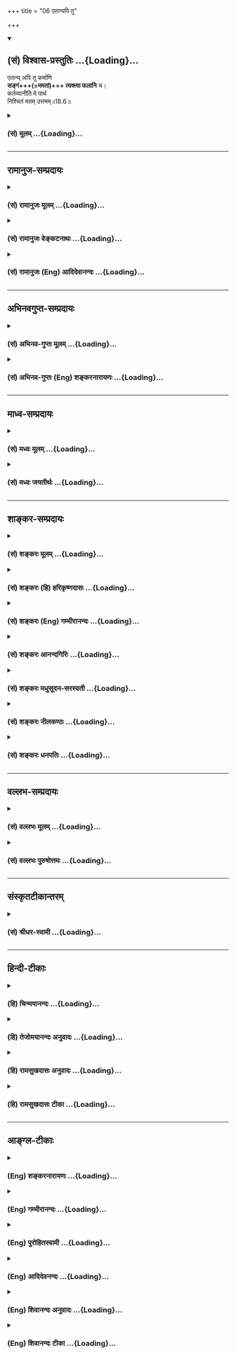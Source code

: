 +++
title = "06 एतान्यपि तु"

+++
<div class="js_include" newlevelforh1="2" title="(सं) विश्वास-प्रस्तुतिः" unfilled url="/purANam_vaiShNavam/mahAbhAratam/06-bhIShma-parva/03-bhagavad-gItA-parva/saMskRtam/vishvAsa-prastutiH/18_moxa-saMnyAsa-yogaH/06_etAnyapi_tu.md">
<details open><summary><h2>(सं) विश्वास-प्रस्तुतिः ...{Loading}...</h2></summary>

एतान्य् अपि तु कर्माणि  
**सङ्गं+++(=ममतां)+++ त्यक्त्वा फलानि** च।  
कर्तव्यानीति मे पार्थ  
निश्चितं मतम् उत्तमम्॥18.6॥
</details>
</div>
<div class="js_include collapsed" newlevelforh1="3" title="(सं) मूलम्" unfilled url="/purANam_vaiShNavam/mahAbhAratam/06-bhIShma-parva/03-bhagavad-gItA-parva/saMskRtam/mUlam/18_moxa-saMnyAsa-yogaH/06_etAnyapi_tu.md">
<details><summary><h3>(सं) मूलम् ...{Loading}...</h3></summary>

एतान्यपि तु कर्माणि सङ्गं त्यक्त्वा फलानि च।  
कर्तव्यानीति मे पार्थ निश्चितं मतमुत्तमम्।।18.6।।
</details>
</div>


_________________
## रामानुज-सम्प्रदायः
<div class="js_include collapsed" newlevelforh1="3" title="(सं) रामानुजः मूलम्" unfilled url="/purANam_vaiShNavam/mahAbhAratam/06-bhIShma-parva/03-bhagavad-gItA-parva/saMskRtam/rAmAnujaH/mUlam/18_moxa-saMnyAsa-yogaH/06_etAnyapi_tu.md">
<details><summary><h3>(सं) रामानुजः मूलम् ...{Loading}...</h3></summary>

।।18.6।। यस्मात् मनीषिणां यज्ञदानतपःप्रभृतीनि पावनानि; तस्माद् उपासनवद्
**एतानि अपि** यज्ञादीनि **कर्माणि** मदाराधनरूपाणि **सङ्गं** कर्मणि ममतां
**फलानि च त्यक्त्वा** अहरह आप्रयाणाद् उपासननिर्वृत्तये मुमुक्षुणा
**कर्तव्यानि इति** मम **निश्चितम् उत्तमं मतम्।**

</details>
</div>
<div class="js_include collapsed" newlevelforh1="3" title="(सं) रामानुजः वेङ्कटनाथः" unfilled url="/purANam_vaiShNavam/mahAbhAratam/06-bhIShma-parva/03-bhagavad-gItA-parva/saMskRtam/rAmAnujaH/venkaTanAthaH/18_moxa-saMnyAsa-yogaH/06_etAnyapi_tu.md">
<details><summary><h3>(सं) रामानुजः वेङ्कटनाथः ...{Loading}...</h3></summary>

  
  
।।18.6।। एवं पावनत्वोक्त्यात्याज्यं दोषवत् \[18।3\] इति पक्षः
प्रतिक्षिप्तः। निश्चयं श्रृणु \[18।4\] इत्यादिनोक्त एवार्थःएतान्यपि इति
श्लोकेन निर्दोषत्वाध्यवसायार्थं निगमनात्मना दृढीक्रियत इत्यपुनरुक्तिः।
हेतुसाध्यभावेन पूर्वोत्तरग्रन्थौ सङ्गमयतियस्मादिति।
मनीषिशब्दसूचितोपासनसमानयोगक्षेमताद्योतनाय अपिशब्द इत्याह --
उपासनवदेतान्यपीति। परमात्मप्रीतिद्वारा कर्मणां
पावनत्वादिसिद्ध्यर्थमाहमदाराधनरूपाणीति। सङ्गशब्दस्य फलत्यागोक्त्या
पुनरुक्तिं परिहरतिकर्मणि ममतामिति। निश्चितमिति -- नात्र पुनस्त्वया
संशयितव्यमिति भावः। उत्तममिति -- असर्वज्ञानामन्येषामेतद्विरुद्धं
स्वरूपत्यागादिमतं सर्वमधमत्वादनादरणीयमिति भावः।  
  

</details>
</div>
<div class="js_include collapsed" newlevelforh1="3" title="(सं) रामानुजः (Eng) आदिदेवानन्दः" unfilled url="/purANam_vaiShNavam/mahAbhAratam/06-bhIShma-parva/03-bhagavad-gItA-parva/saMskRtam/rAmAnujaH/english/AdidevAnandaH/18_moxa-saMnyAsa-yogaH/06_etAnyapi_tu.md">
<details><summary><h3>(सं) रामानुजः (Eng) आदिदेवानन्दः ...{Loading}...</h3></summary>

18.6 Since sacrifices, gifts, austerities etc., are the means for the
purification of the wise, therefore, it is My decided and final view
that they should be performed as a part of my worship until one's death,
renouncing attachment, viz., possessiveness towards actions and their
fruits.

</details>
</div>


_________________
## अभिनवगुप्त-सम्प्रदायः
<div class="js_include collapsed" newlevelforh1="3" title="(सं) अभिनव-गुप्तः मूलम्" unfilled url="/purANam_vaiShNavam/mahAbhAratam/06-bhIShma-parva/03-bhagavad-gItA-parva/saMskRtam/abhinava-guptaH/mUlam/18_moxa-saMnyAsa-yogaH/06_etAnyapi_tu.md">
<details><summary><h3>(सं) अभिनव-गुप्तः मूलम् ...{Loading}...</h3></summary>

।।18.4 -- 18.11।। तदत्रैव विशेषनिर्णयाय मतान्युपन्यस्यति -- त्याज्यमिति।
दोषवत् हिंसादिमत्त्वात् +++(S हिंसादित्त्वात ;N हिंसादिसत्त्वात् )+++
पापयुक्तम्। तत् कर्म,+++(S;;N substitutes फलं for कर्म )+++ त्याज्यम्; न
सर्वं शुभफलम् इति केचित् त्यागे विशेषं मन्यन्ते साङ्ख्यगृह्या इव। अन्ये
तु मीमांसककञ्चुकानुप्रविष्टाः +++(K मीमांसाकंचुक -- )+++ -- क्रत्वर्थोऽहि
शास्त्रादवगम्यते +++(S. IV; i; 2 )+++ इति। तथातस्माद्या वैदिकी हिंसा -- +++(SV.
I; i; 2; verse 23 )+++इत्यादिनयेन इतिकर्तव्यतांशभागिनी हिंसा +++(S;;N omit
हिंसा )+++ हिंसैव न भवति। न हिंस्यात् इति सामान्यशास्त्रस्य तत्र बाधनात्
श्येनाद्येव तु ( श्येन द्येव न तु ) हिंसा। फलांशे भावनायाश्च
प्रत्ययोऽनुविधायकः +++(SV; I; i; 2; verse 222 )+++ इति। अ \[ तोऽ \] न्यान्
हिंसादियोगिनोऽपि न त्यजेत्। शास्त्रैकशरणकार्याकार्यविभागाः पण्डिता इति
मन्यन्ते।।3।। निश्चयमित्यादि अभिधीयते इत्यन्तम्। तत्र त्वयं निश्चयः --
प्राग्लक्षितगुणस्वरूपवैचित्र्यात् त्यागस्यैव सत्त्वरजस्तमोमय्या
चित्तवृत्त्या क्रियमाणस्य तद्विशिष्टस्वभावावभासित \[ त्वात् \]
वस्तुस्थित्या त्यागो नाम परब्रह्मविदां +++(; N परमब्रह्म -- )+++
सिद्ध्यसिद्ध्यादिषु समतया रागद्वेषपरिहारेण फलप्रेप्साविरहेण (
फलप्रेक्षा) कर्मणां निर्वर्त्तनम्। अत एव आह -- राजसं तामसं च त्यागं
कृत्वा न कश्चित् ( न किंचित् ) \[ त्याग \] फलसंबन्धः; इति। सात्त्विकस्य
तु त्यागात् ( त्यागस्य )। शास्त्रार्थपालनात्मकं फलम्।
त्यक्तगुणग्रामग्रहस्य पुनर्मुनेः सत्यतः त्यागवाचो युक्तिरुपपत्तिमती।

</details>
</div>
<div class="js_include collapsed" newlevelforh1="3" title="(सं) अभिनव-गुप्तः (Eng) शङ्करनारायणः" unfilled url="/purANam_vaiShNavam/mahAbhAratam/06-bhIShma-parva/03-bhagavad-gItA-parva/saMskRtam/abhinava-guptaH/english/shankaranArAyaNaH/18_moxa-saMnyAsa-yogaH/06_etAnyapi_tu.md">
<details><summary><h3>(सं) अभिनव-गुप्तः (Eng) शङ्करनारायणः ...{Loading}...</h3></summary>

18.6 See Comment under 18.11

</details>
</div>


_________________
## माध्व-सम्प्रदायः
<div class="js_include collapsed" newlevelforh1="3" title="(सं) मध्वः मूलम्" unfilled url="/purANam_vaiShNavam/mahAbhAratam/06-bhIShma-parva/03-bhagavad-gItA-parva/saMskRtam/madhvaH/mUlam/18_moxa-saMnyAsa-yogaH/06_etAnyapi_tu.md">
<details><summary><h3>(सं) मध्वः मूलम् ...{Loading}...</h3></summary>

।।18.6।। Sri Madhvacharya did not comment on this sloka.,

</details>
</div>
<div class="js_include collapsed" newlevelforh1="3" title="(सं) मध्वः जयतीर्थः" unfilled url="/purANam_vaiShNavam/mahAbhAratam/06-bhIShma-parva/03-bhagavad-gItA-parva/saMskRtam/madhvaH/jayatIrthaH/18_moxa-saMnyAsa-yogaH/06_etAnyapi_tu.md">
<details><summary><h3>(सं) मध्वः जयतीर्थः ...{Loading}...</h3></summary>

।।18.6।। Sri Jayatirtha did not comment on this sloka.  
  

</details>
</div>


_________________
## शाङ्कर-सम्प्रदायः
<div class="js_include collapsed" newlevelforh1="3" title="(सं) शङ्करः मूलम्" unfilled url="/purANam_vaiShNavam/mahAbhAratam/06-bhIShma-parva/03-bhagavad-gItA-parva/saMskRtam/shankaraH/mUlam/18_moxa-saMnyAsa-yogaH/06_etAnyapi_tu.md">
<details><summary><h3>(सं) शङ्करः मूलम् ...{Loading}...</h3></summary>

।।18.6।। --,**एतान्यपि तु कर्माणि** यज्ञदानतपांसि पावनानि उक्तानि सङ्गम्
आसक्तिं तेषु **त्यक्त्वा फलानि च** तेषां परित्यज्य **कर्तव्यानि**
**इति** अनुष्ठेयानि इति **मे** मम **निश्चितं मतम् उत्तमम्**।।  
  
निश्चयं शृणु मे तत्र (गीता 18।4) इति प्रतिज्ञाय; पावनत्वं च हेतुम्
उक्त्वा; एतान्यपि कर्माणि कर्तव्यानि इत्येतत् निश्चितं मतमुत्तमम् इति
प्रतिज्ञातार्थोपसंहार एव; न अपूर्वार्थं वचनम्; एतान्यपि इति
प्रकृतसंनिकृष्टार्थत्वोपपत्तेः। सासङ्गस्य फलार्थिनः बन्धहेतवः एतान्यपि
कर्माणि मुमुक्षोः कर्तव्यानि इति अपिशब्दस्य अर्थः। न तु अन्यानि कर्माणि
अपेक्ष्य एतान्यपि इति उच्यते।।  
  
अन्ये तु वर्णयन्ति -- नित्यानां कर्मणां फलाभावात् सङ्गं त्यक्त्वा फलानि
च इति न उपपद्यते। अतः एतान्यपि इति यानि काम्यानि कर्माणि नित्येभ्यः
अन्यानि; एतानि अपि कर्तव्यानि; किमुत यज्ञदानतपांसि नित्यानि इति। तत्
असत्; नित्यानामपि कर्मणाम् इह फलवत्त्वस्य उपपादितत्वात् यज्ञो दानं
तपश्चैव पावनानि (गीता 18।5) इत्यादिना वचनेन। नित्यान्यपि कर्माणि
बन्धहेतुत्वाशङ्कया जिहासोः मुमुक्षोः कुतः काम्येषु प्रसङ्गः दूरेण ह्यवरं
कर्म (गीता 2।49) इति च निन्दितत्वात्; यज्ञार्थात् कर्मणोऽन्यत्र (गीता
3।9) इति च काम्यकर्मणां बन्धहेतुत्वस्य निश्चितत्वात्; त्रैगुण्यविषया
वेदाः (गीता 2।45) त्रैविद्या मां सोमपाः (गीता 9।19) क्षीणे पुण्ये
मर्त्यलोकं विशन्ति (गीता 9।21) इति च; दूरव्यवहितत्वाच्च; न काम्येषु
एतान्यपि इति व्यपदेशः।। तस्मात् अज्ञस्य अधिकृतस्य मुमुक्षोः --,

</details>
</div>
<div class="js_include collapsed" newlevelforh1="3" title="(सं) शङ्करः (हि) हरिकृष्णदासः" unfilled url="/purANam_vaiShNavam/mahAbhAratam/06-bhIShma-parva/03-bhagavad-gItA-parva/saMskRtam/shankaraH/hindI/harikRShNadAsaH/18_moxa-saMnyAsa-yogaH/06_etAnyapi_tu.md">
<details><summary><h3>(सं) शङ्करः (हि) हरिकृष्णदासः ...{Loading}...</h3></summary>

।।18.6।। जो पवित्र करनेवाले बतलाये गये हैं; ऐसे ये यज्ञ; दान और तपरूप
कर्म भी तद्विषयक आसक्ति और फलका त्याग करके ही किये जाने चाहिये; अर्थात्
आसक्ति और फलके त्यागपूर्वक ही इनका अनुष्ठान करना उचित है। यह मेरा निश्चय
किया हुआ उत्तम मत है। इस विषयमें मेरा निश्चय सुन इस प्रकार प्रतिज्ञा
करके और ( उनकी कर्तव्यतामें ) पावनत्वरूप हेतु बतलाकर जो ऐसा कहना है कि;
ये कर्म किये जाने चाहिये यह मेरा निश्चित उत्तम मत है यह प्रतिज्ञा किये
हुए विषयका उपसंहार ही है; किसी अपूर्व विषयका वर्णन नहीं है क्योंकि एतानि
शब्दका आशय प्रकरणमें अत्यन्त निकटवर्ती विषयको ही लक्ष्य कराना होता है।
आसक्तियुक्त और फलेच्छुक मनुष्योंके लिये यद्यपि ये ( यज्ञ; दान और तपरूप )
कर्म बन्धनके कारण हैं; तो भी मुमुक्षुको ( फलआसक्तिसे रहित होकर ) करने
चाहिये; यही अपि शब्दका अभिप्राय है। यहाँ,( यज्ञ; दान और तपसे अतिरिक्त )
अन्य ( काम्य ) कर्मोंको लक्ष्य करके एतानि के साथ अपि शब्दका,प्रयोग नहीं
है। कुछ अन्य टीकाकार कहते हैं कि नित्यकर्मोंके फलका अभाव होनेके कारण
उनको फल और आसक्ति छोड़कर कर्तव्य बतलाना नहीं बन सकता; ( अतः ) एतान्यपि
इस पदका अभिप्राय यह है कि जो नित्यकर्मोंसे अतिरिक्त काम्य कर्म है वे भी
करने चाहिये; फिर यज्ञ; दान और तपरूप नित्यकर्मोंके विषयमें तो कहना ही
क्या है। यह अर्थ ( करना ) ठीक नहीं क्योंकि यज्ञो दानं तपश्चैव पावनानि
इत्यादि वचनोंसे नित्यकर्मोंका भी फल होता है यह सिद्ध किया गया है।
नित्यकर्मोंको भी बन्धनकारक होनेकी आशङ्कासे छोड़नेकी इच्छा रखनेवाले
मुमुक्षुकी प्रवृत्ति काम्यकर्मोंमें कैसे हो सकती है इसके सिवा सकाम कर्म
अत्यन्त निकृष्ट हैं इस कथनमें काम्यकर्मोंकी निन्दा की जानेके कारण
और,यथार्थ कर्मके अतिरिक्त अन्य कर्म बन्धन कारक हैं इस कथनसे काम्यकर्म
बन्धनकारक माने जानेके कारण; एवं वेद त्रिगुणात्मक (संसार) को विषय
करनेवाले हैं तीनों वेदोंको जाननेवाले सोमरस पीनेवाले पुण्य क्षीण होनेपर
मृत्युलोकमें आ जाते हैं ऐसा कहा जानेके कारण और साथ ही काम्यकर्मोंका विषय
बहुत दूर व्यवधानयुक्त होनेके कारण भी ( यह सिद्ध होता है कि ) एतान्यपि यह
कथन काम्यकर्मोंके विषयमें नहीं है।

</details>
</div>
<div class="js_include collapsed" newlevelforh1="3" title="(सं) शङ्करः (Eng) गम्भीरानन्दः" unfilled url="/purANam_vaiShNavam/mahAbhAratam/06-bhIShma-parva/03-bhagavad-gItA-parva/saMskRtam/shankaraH/english/gambhIrAnandaH/18_moxa-saMnyAsa-yogaH/06_etAnyapi_tu.md">
<details><summary><h3>(सं) शङ्करः (Eng) गम्भीरानन्दः ...{Loading}...</h3></summary>

18.6 Tu, but; api, even; etani, these; karmani, actions, viz sacrifice,
charity and austerity, which have been spoken of as purifiers;
kartavyani, have to be undertaken; tyaktva, by renouncing; sangam,
attachment to them; and by giving up (hankering for) their phalani,
results. Iti, this; is me, My; niscitam, firm; and uttamam, best; matam,
conculsion. Having promised, 'hear from Me the firm conclusion regarding
that (tyaga)' (4) and also adduced the reason that they are purifiers,
the utterance, 'Even these actions have to be performed. This is the
firm and best conclusion', is only by way of concluding the promised
subject-matter; this sentence does not introduce a fresh topic. For it
stands to reason that the phrase 'even these' refers to some immediate
topic under discussion. The implication of the word api (even) is: 'Even
these acts, which are causes of bondage to one who has attachment and
who hankers after their results, have to be undertaken by a seeker of
Liberation.' But the phrase 'even these' is not used in relation to
other acts. Others explain (thus): Since the nityakarmas have no
results, therefore (in their case) it is illogical to say, 'by giving up
attachment and (hankering for their) results'. The meaning of the phrase
etani api (even these) is that, 'even these rites and duties, which are
undertaken for desired results and are different from the nityakarmas,
have to be undertaken. What to speak of the nityakarmas like sacrifice,
charity and austerity!' (Reply:) This is wrong since it has been
established by the text, 'sacrifice, charity and austerity are verily
the purifiers,' that even the nityakarmas have results. For a seeker of
Liberation who wants to give up even the nityakarmas from fear of their
being causes of bondage, how can there be any association with actions
done for desired results; Moreover, the phrase etani api cannot apply to
actions done for desired results (kamyakarmas), since they have been
denigrated in, '৷৷.indeed, actions is ite inferior' (2.49), and in,
'৷৷.by actions other than that action meant for God' (3.9), and since,
on the strength of the texts \[Which support the two earlier
arguments.\], 'the Vedas have the three alities as their object' (2.45),
'Those who are versed in the Vedas, who are drinkers of Soma,৷৷.(pray
for the heavenly goal by worshipping) Me' (9.20), and 'they enter into
the human world on the exhaustion of their merit' (9.21), it has been
definitely stated that actions done for desired results are causes of
bondage; and also because they are far removed from the context.

</details>
</div>
<div class="js_include collapsed" newlevelforh1="3" title="(सं) शङ्करः आनन्दगिरिः" unfilled url="/purANam_vaiShNavam/mahAbhAratam/06-bhIShma-parva/03-bhagavad-gItA-parva/saMskRtam/shankaraH/AnandagiriH/18_moxa-saMnyAsa-yogaH/06_etAnyapi_tu.md">
<details><summary><h3>(सं) शङ्करः आनन्दगिरिः ...{Loading}...</h3></summary>

।।18.6।। प्रतिज्ञातमर्थमुपसंहरति -- **एतान्यपीति।** उपसंहारश्लोकाक्षराणि
व्याकरोति -- **एतानीत्यादिना।** अक्षरार्थमुक्त्वा तात्पर्यार्थमाह --
**निश्चयमिति।** प्रकृतार्थोपसंहारे गमकमाह -- **एतान्यपीति।** अपिशब्दस्य
विवक्षितमर्थं दर्शयति -- **सासङ्गस्येति।** व्यावर्त्यं कीर्तयति --
**नत्विति।** एतान्यपीत्यादिवाक्यं न नित्यकर्मविषयमिति मतमुपन्यस्यति --
**अन्य इति।** न चेदिदं नित्यकर्मविषयं किंविषयं तर्हीत्याशङ्क्य
वाक्यमवतार्य व्याकरोति -- **एतानीत्यादिना।** नित्यानामफलत्वमुपेत्य
यच्चोद्यं तदयुक्तमिति दूषयति -- **तदसदिति।** यत्तु काम्यान्यपि
कर्तव्यानीति तन्निरस्यति -- **नित्यान्यपीति।** किञ्च काम्यानां भगवता
निन्दितत्वान्न तेषु मुमुक्षोरनुष्ठानमित्याह -- **दूरेणेति।** किञ्च
मुमुक्षोरपेक्षितमोक्षापेक्षया विरुद्धफलत्वात्काम्यकर्मणां न तेषु
तस्यानुष्ठानमित्याह -- **यज्ञार्थादिति।** काम्यानां बन्धहेतुत्वं
निश्चितमित्यत्रैव पूर्वोत्तरवाक्यानुकूल्यं दर्शयति -- **त्रैगुण्येति।**
किञ्च पूर्वश्लोके यज्ञादिनित्यकर्मणां प्रकृतत्वादेतच्छब्देन
संनिहितवाचिना परामर्शात्काम्यकर्मणां चकाम्यानां कर्मणाम् इति व्यवहितानां
संनिहितपरामर्शकैतच्छब्दाविषयत्वान्न काम्यकर्माण्येतान्यपीति
व्यपदेशमर्हतीत्याह -- **दूरेति।**

</details>
</div>
<div class="js_include collapsed" newlevelforh1="3" title="(सं) शङ्करः मधुसूदन-सरस्वती" unfilled url="/purANam_vaiShNavam/mahAbhAratam/06-bhIShma-parva/03-bhagavad-gItA-parva/saMskRtam/shankaraH/madhusUdana-sarasvatI/18_moxa-saMnyAsa-yogaH/06_etAnyapi_tu.md">
<details><summary><h3>(सं) शङ्करः मधुसूदन-सरस्वती ...{Loading}...</h3></summary>

।।18.6।। यदि यज्ञदानतपसामन्तःकरणशोधने सामर्थ्यमस्ति तर्हि फलाभिसन्धिना
कृतान्यपि तानि तच्छोधकानि भवष्यन्ति कृतं फलाभिसन्धित्यागेनेत्यत आह --
एतान्यपीति। तुशब्दः शङ्कानिराकरणार्थः। यद्यपि काम्यान्यपि शुद्धिमादधति
धर्मस्वाभाव्यात्तथापि सा तत्फलभोगोपयोगिन्येव न ज्ञानोपयोगिनी। तदुक्तं
वार्तिककृद्भिःकाम्येऽपि शुद्धिरस्त्येव भोगसिद्ध्यर्थमेव सा।
विड्वराहादिदेहेन न ह्यैन्द्रं भुज्यते फलं इति। ज्ञानोपयोगिनीं तु
शुद्धिमादधति यानि यानि यज्ञादीनि कर्माणि एतानि फलाभिसन्धिपूर्वकत्वेन
बन्धनहेतुभूतान्यपि मुमुक्षुभिः सङ्गमहमेवं करोमीति कर्तृत्वाभिनिवेशं
फलानि चाभिसन्धीयमानानि त्यक्त्वाऽन्तःकरणशुद्धये कर्तव्यानीति मे मम
निश्चितम्। अतएव हे पार्थ; कर्माधिकृतैः कर्माणि त्याज्यानि न त्याज्यानि
वेति द्वयोर्मतयोर्न त्याज्यानीति मम निश्चितं मतमुत्तमं श्रेष्ठम्।
यदुक्तं निश्चयं शृणु मे तत्रेति सोऽयं निश्चय
उपसंहृतःभगवत्पूज्यपादानामभिप्रायोऽयमीरितः। अनिष्णाततया भाष्ये दुरापो
मन्दबुद्धिभिः।

</details>
</div>
<div class="js_include collapsed" newlevelforh1="3" title="(सं) शङ्करः नीलकण्ठः" unfilled url="/purANam_vaiShNavam/mahAbhAratam/06-bhIShma-parva/03-bhagavad-gItA-parva/saMskRtam/shankaraH/nIlakaNThaH/18_moxa-saMnyAsa-yogaH/06_etAnyapi_tu.md">
<details><summary><h3>(सं) शङ्करः नीलकण्ठः ...{Loading}...</h3></summary>

।।18.6।। एवमत्यागपक्षमुक्त्वा औत्सुक्यात्प्रथमं स्वाभिमतं
त्यागात्यागसमुच्चयपक्षं दर्शयति -- **एतानीति।** तुशब्दः
पूर्वोपन्यस्तात्पक्षाद्वैलक्षण्यं दर्शयति। अपिशब्द एवशब्दार्थः। एतान्येव
कर्माणि यज्ञदानतपांसि संङ्गं त्यक्त्वा अहमेतेषां कर्ता मयावश्यमेतानि
कर्तव्यानीत्यभिमानं वयोवर्णाद्यध्यासनिमित्तं त्यक्त्वा एतैः कृतैरहं
स्वर्गं वा चित्तशुद्धिं वा ज्ञानं वा प्राप्स्यामीति फलानि च त्यक्त्वा;
चकारादेषामकरणे मम प्रत्यवायो भविष्यतीत्येतमप्यभिसन्धिं त्यक्त्वा
ब्रह्मनिष्ठेनेवासङ्गस्वभावेन पुरुषेण कर्तव्यानीति एवं प्रकारं मे मम मतम्
उत्तमं पूर्वमताच्छ्रेष्ठम्। तत्र हि कर्तृत्वाभिमानरूपेण सङ्गेन
प्रत्यवायोत्पादभयाच्च कर्मानुष्ठानं विहितम्। अत्र तु
तदभावादसङ्गत्वाद्यंशेन कर्मणां त्यागः स्वरूपेणात्याग इति भेदः।

</details>
</div>
<div class="js_include collapsed" newlevelforh1="3" title="(सं) शङ्करः धनपतिः" unfilled url="/purANam_vaiShNavam/mahAbhAratam/06-bhIShma-parva/03-bhagavad-gItA-parva/saMskRtam/shankaraH/dhanapatiH/18_moxa-saMnyAsa-yogaH/06_etAnyapi_tu.md">
<details><summary><h3>(सं) शङ्करः धनपतिः ...{Loading}...</h3></summary>

।।18.6।। प्रतिज्ञातमर्थपसंहरति। एतानि यज्ञदानतपांसि ससङ्गस्य फलार्थिनो
बन्धहेतवोऽपि कर्माणि मुमुक्षुभिः सङ्गं कर्तृत्वाभिनिवेशं फलानि च
त्यक्त्वा परित्यज्य चित्तशुद्ध्यर्थ कर्तव्यानीत्येतन्निश्चितं मम
परमेश्वरस्य वासुदेवस्य मतम्। यतो ममेदं निश्चितमत उत्तमं सर्वोत्कृष्टम्।
उत्तमत्वान्मम निश्चितमितिव वा। त्वया तु मत्संबन्धिना मदीयं निश्चितं
मतमेवोपादेयमिति सूचनाय संबोधनं पार्थेति। यत्तु अपिशब्द एवशब्दार्थ इति
भाष्यविरुद्धं अन्ये वर्णयन्ति तन्नादर्तव्यम्। सति संभवे
स्वार्थत्यागस्यान्याय्यत्वात्।

</details>
</div>


_________________
## वल्लभ-सम्प्रदायः
<div class="js_include collapsed" newlevelforh1="3" title="(सं) वल्लभः मूलम्" unfilled url="/purANam_vaiShNavam/mahAbhAratam/06-bhIShma-parva/03-bhagavad-gItA-parva/saMskRtam/vallabhaH/mUlam/18_moxa-saMnyAsa-yogaH/06_etAnyapi_tu.md">
<details><summary><h3>(सं) वल्लभः मूलम् ...{Loading}...</h3></summary>

।।18.6।। एवं ब्रह्मवादिनां कर्तव्यत्वे प्राप्तेऽपि तु परन्तु सङ्गं
स्वकर्तृत्वाभिनिवेशं गुणमयरोचनार्थानि फलानि चोक्तविधया त्यक्त्वा
कर्तव्यानीति विचक्षणाभिमतं निश्चितं मे मतम्। उत्तमं
चैतत्सर्वमतेष्वित्याह उत्तममिति।  
  

</details>
</div>
<div class="js_include collapsed" newlevelforh1="3" title="(सं) वल्लभः पुरुषोत्तमः" unfilled url="/purANam_vaiShNavam/mahAbhAratam/06-bhIShma-parva/03-bhagavad-gItA-parva/saMskRtam/vallabhaH/puruShottamaH/18_moxa-saMnyAsa-yogaH/06_etAnyapi_tu.md">
<details><summary><h3>(सं) वल्लभः पुरुषोत्तमः ...{Loading}...</h3></summary>

  
  
।।18.6।। यथा कृतानि पावनानि भवन्ति तथाऽऽह -- एतानीति। तु पुनः
पावनार्थकान्यपि एतानि यज्ञादीनि कर्माणि -- सङ्गं तदभिनिवेशं; च पुनः
फलानि स्वर्गसुखादीनि (त्यक्त्वा) मदाज्ञात्वेन कर्त्तव्यानि इति मे
निश्चितं पूर्वोक्तमतेषु उत्तमं मतम्।  
  

</details>
</div>


_________________
## संस्कृतटीकान्तरम्
<div class="js_include collapsed" newlevelforh1="3" title="(सं) श्रीधर-स्वामी" unfilled url="/purANam_vaiShNavam/mahAbhAratam/06-bhIShma-parva/03-bhagavad-gItA-parva/saMskRtam/shrIdhara-svAmI/18_moxa-saMnyAsa-yogaH/06_etAnyapi_tu.md">
<details><summary><h3>(सं) श्रीधर-स्वामी ...{Loading}...</h3></summary>

।।18.6।। येन प्रकारेण कृतान्येतानि पावनानि भवन्ति तं प्रकारं दर्शयन्नाह
**-- एतानीति।** यानि यज्ञादिकर्माणि मया पावनानीत्युक्तं एतान्येव
कर्तव्यानि। कथम्। सङ्गं कर्तृत्वाभिनिवेशं त्यक्त्वा केवलमीश्वराराधनतया
कर्तव्यानीति फलानि च त्यक्त्वा कर्तव्यानीति च निश्चितं मे मम मतम्। अत
एवोत्तमम्।

</details>
</div>


_________________
## हिन्दी-टीकाः
<div class="js_include collapsed" newlevelforh1="3" title="(हि) चिन्मयानन्दः" unfilled url="/purANam_vaiShNavam/mahAbhAratam/06-bhIShma-parva/03-bhagavad-gItA-parva/hindI/chinmayAnandaH/18_moxa-saMnyAsa-yogaH/06_etAnyapi_tu.md">
<details><summary><h3>(हि) चिन्मयानन्दः ...{Loading}...</h3></summary>

।।18.6।। इन यज्ञ; दान और तपरूप कर्मों का भी पालन करना चाहिए। सम्पूर्ण
गीता में संग अर्थात् आसक्ति शब्द का प्रयोग अनेक स्थलों पर हुआ है; जिसका
अपना एक विशेष अर्थ है। यह शब्द; कर्तृत्वाभिमानी जीव का अपने कर्मफल के
साथ संबंध बताने वाला है। उदाहरणार्थ; नव विवाहित दम्पत्ति को पुत्र की
इच्छा होती है। यह सामान्य इच्छा है। परन्तु; यदि वे कहें; हमें पुत्र ही
चाहिए; पुत्री नहीं; तो उनका यह आग्रह संग या आसक्ति है। ऐसा आग्रह रखना
अविवेक का ही लक्षण है। आसक्ति से अभिभूत पुरुष अपने इष्टफल को प्राप्त करने
में अविवेकपूर्ण या आत्मघातक चिन्ताओं से ग्रस्त हो जाता है। फल प्राप्ति
के पूर्व ही उसके विषय में चिन्ता और व्याकुलता होने से मनुष्य की
कार्यकुशलता समाप्तप्राय हो जाती है। इसलिए भगवान् का उपदेश है कि यज्ञादिक
कर्म भी फलासक्ति के बिना करने चाहिए। यह भगवान् श्रीकृष्ण का अपना मत है।
इसका अर्थ यह नहीं हुआ कि उनका यह सर्वथा मौलिक मत है। वेदों में भी
निष्काम कर्म के सिद्धांत का प्रतिपादन किया गया है। कर्मयोग के जीवन को
अपनाने से अन्तकरण की शुद्धि के द्वारा मनुष्य अपने नित्य शुद्धबुद्ध मुक्त
स्वरूप का साक्षात्कार कर सकता है। भगवान् श्रीकृष्ण अर्जुन को स्नेहपूर्वक
पार्थ कहकर सम्बोधित करते हैं; जो निकट का संबंध बताने वाला नाम है। भगवान्
चाहते हैं कि अर्जुन इसी जीवन पद्धति का,अवलम्बन करे। यज्ञादि कर्मों की
कर्तव्यता को दर्शाने के पश्चात्; भगवान् आगे कहते हैं

</details>
</div>
<div class="js_include collapsed" newlevelforh1="3" title="(हि) तेजोमयानन्दः अनुवादः" unfilled url="/purANam_vaiShNavam/mahAbhAratam/06-bhIShma-parva/03-bhagavad-gItA-parva/hindI/tejomayAnandaH/anuvAdaH/18_moxa-saMnyAsa-yogaH/06_etAnyapi_tu.md">
<details><summary><h3>(हि) तेजोमयानन्दः अनुवादः ...{Loading}...</h3></summary>

।।18.6।। हे पार्थ ! इन कर्मों को भी, फल और आसक्ति को त्यागकर करना चाहिए,
यह मेरा निश्चय किया हुआ उत्तम मत है।।

</details>
</div>
<div class="js_include collapsed" newlevelforh1="3" title="(हि) रामसुखदासः अनुवादः" unfilled url="/purANam_vaiShNavam/mahAbhAratam/06-bhIShma-parva/03-bhagavad-gItA-parva/hindI/rAmasukhadAsaH/anuvAdaH/18_moxa-saMnyAsa-yogaH/06_etAnyapi_tu.md">
<details><summary><h3>(हि) रामसुखदासः अनुवादः ...{Loading}...</h3></summary>

।।18.6।। हे पार्थ ! (पूर्वोक्त यज्ञ, दान और तप -- ) इन कर्मोंको तथा दूसरे
भी कर्मोंको आसक्ति और फलोंका त्याग करके करना चाहिये -- यह मेरा निश्चित
किया हुआ उत्तम मत है।

</details>
</div>
<div class="js_include collapsed" newlevelforh1="3" title="(हि) रामसुखदासः टीका" unfilled url="/purANam_vaiShNavam/mahAbhAratam/06-bhIShma-parva/03-bhagavad-gItA-parva/hindI/rAmasukhadAsaH/TIkA/18_moxa-saMnyAsa-yogaH/06_etAnyapi_tu.md">
<details><summary><h3>(हि) रामसुखदासः टीका ...{Loading}...</h3></summary>

।।18.6।।***व्याख्या --***  **एतान्यपि तु कर्माणि ৷৷. निश्चितं
मतमुत्तमम् --** यहाँ **एतानि** पदसे पूर्वश्लोकमें कहे यज्ञ; दान और तपरूप
कर्मोंकी तथा **अपि** पदसे शास्त्रविहित पठनपाठन; खेतीव्यापार आदि
जीविकासम्बन्धी कर्म शास्त्रकी मर्यादाके अनुसार खानापीना; उठनाबैठना;
सोनाजागना आदि शारीरिक कर्म और परिस्थितिके अनुसार सामने आये अवश्य
कर्तव्यकर्म -- इन सभी कर्मोंको लेना चाहिये। इन समस्त कर्मोंको आसक्ति और
फलेच्छाका त्याग करके जरूर करना चाहिये। अपनी कामना; ममता और आसक्तिका
त्याग करके कर्मोंको केवल प्राणिमात्रके हितके लिये करनेसे कर्मोंका प्रवाह
संसारके लिये और योग अपने लिये हो जाता है। परन्तु कर्मोंको अपने लिये
करनेसे कर्म बन्धनकारक हो जाते हैं -- अपने व्यक्तित्वको नष्ट नहीं होने
देते।  
  
गीतामें कहीं सङ्ग(आसक्ति) के त्यागकी बात आती है और कहीं कर्मोंके फलके
त्यागकी बात आती है। इस श्लोकमें सङ्ग और फल -- दोनोंके त्यागकी बात आयी
है। इसका तात्पर्य यह है कि गीतामें जहाँ सङ्गके त्यागकी बात कही है; वहाँ
उसके साथ फलके त्यागकी बात भी समझ लेनी चाहिये और जहाँ फलके त्यागकी बात
कही है; वहाँ उसके साथ सङ्गके त्यागकी बात भी समझ लेनी चाहिये। यहाँ
अर्जुनने त्यागके तत्त्वकी बात पूछी है अतः भगवान्ने त्यागका यह तत्त्व
बताया है कि सङ्ग (आसक्ति) और फल -- दोनोंका ही त्याग करना चाहिये; जिससे
साधकको यह जानकारी स्पष्ट हो जाय कि आसक्ति न तो कर्ममें रहनी चाहिये और न
फलमें ही रहनी चाहिये। आसक्ति न रहनेसे मन; बुद्धि; इन्द्रियाँ; शरीर आदि
कर्म करनेके औजारों(करणों)में तथा प्राप्त वस्तुओँमें ममता नहीं रहती (गीता
5। 11)।  
  
सङ्ग (आसक्ति या सम्बन्ध) सूक्ष्म होता है और फलेच्छा स्थूल होती है। सङ्ग
या आसक्तिकी सूक्ष्मता वहाँतक है; जहाँ चेतनस्वरूपने नाशवान्के साथ सम्बन्ध
जोड़ा है। वहीँसे आसक्ति पैदा होती है; जिससे जन्ममरण आदि सब अनर्थ होते --
**कारणं गुणसङ्गोऽस्य सदसद्योनिजन्मसु** (गीता 13। 21)। आसक्तिका त्याग
करनेसे नाशवान्के साथ जोड़े हुए सम्बन्धका विच्छेद हो जाता है और
स्वतःस्वाभाविक रहनेवाली असङ्गताका अनुभव हो जाता है। इस विषयमें एक और बात
समझनेकी है कि कई दार्शनिक इस नाशवान् संसारको असत् मानते हैं क्योंकि यह
पहले भी नहीं था और पीछे भी नहीं रहेगा; इसलिये वर्तमानमें भी यह नहीं है
जैसे -- स्वप्न। कई दार्शनिकोंका यह मत है कि संसार परिवर्तनशील है; हरदम
बदलता रहता है; कभी एक रूप नहीं रहता जैसे -- अपना शरीर। कई यह मानते हैं
कि परिवर्तनशील होनेपर भी संसारका कभी अभाव नहीं होता; प्रत्युत तत्त्वसे
सदा रहता है जैसे -- जल (जल ही बर्फ; बादल; भाप और परमाणुरूपसे हो जाता है;
पर स्वरूपसे वह मिटता नहीं)। इस तरह अनेक मतभेद हैं किन्तु नाशवान् जडका
अपने अविनाशी चेतनस्वरूपके साथ कोई सम्बन्ध नहीं है; इसमें किसी भी
दार्शनिकका मतभेद नहीं है। **सङ्गं त्यक्त्वा** पदोंसे भगवान्ने उसी
सम्बन्धका त्याग कहा है। प्रकृति सत् है या असत् है अथवा सत्असत्से विलक्षण
है अनादिसान्त है या अनादिअनन्त है इस झगड़ेमें पड़कर साधकको अपना अमूल्य
समय खर्च नहीं करना चाहिये; प्रत्युत इस प्रकृतिसे तथा प्रकृतिके कार्य
शरीरसंसारसे अपना सम्बन्धविच्छेद करना चाहिये; जो कि स्वतः हो ही रहा है।
स्वतः होनेवाले सम्बन्धविच्छेदका केवल अनुभव करना है कि शरीर तो प्रतिक्षण
बदलता ही रहता है और स्वयं निर्विकाररूपसे सदा ज्योंकात्यों रहता है। अब
प्रश्न यह होता है कि फल क्या है प्रारब्धकर्मके अनुसार अभी हमें जो
परिस्थिति; वस्तु; देश; काल आदि प्राप्त हैं; वह सब कर्मोंका प्राप्त फल है
और भविष्यमें जो परिस्थिति; वस्तु आदि प्राप्त होनेवाली है; वह सब कर्मोंका
अप्राप्त फल है। प्राप्त तथा अप्राप्त फलमें आसक्ति रहनेके कारण ही
प्राप्तमें ममता और अप्राप्तकी कामना होती है। इसलिये भगवान्ने **त्यक्त्वा
फलानि च (टिप्पणी प₀ 873)** कहकर फलोंका त्याग करनेकी बात कही है। कर्मफलका
त्याग क्यों करना चाहिये क्योंकि कर्मफल हमारे साथ रहनेवाला है ही नहीं।
कारण यह है कि जिन कर्मोंसे फल बनता है; उन कर्मोंका आरम्भ और अन्त होता है
अतः उनका फल भी प्राप्त और नष्ट होनेवाला ही है। इसलिये कर्मफलका त्याग
करना है। फलके त्यागमें वस्तुतः फलकी आसक्तिका; कामनाका ही त्याग करना है।
वास्तवमें आसक्ति हमारे स्वरूपमें है नहीं; केवल मानी हुई है। दूसरी बात; जो
अपना स्वरूप होता है; उसका त्याग नहीं होता जैसे -- प्रज्वलित अग्नि उष्णता
और प्रकाशका त्याग नहीं कर सकती। जो चीज अपनी नहीं होती; उसका भी त्याग
नहीं होता जैसे -- संसारमें अनेक वस्तुएँ पड़ी हैं परन्तु उनका हम त्याग
करें -- ऐसा कहना भी नहीं बनता क्योंकि वे वस्तुएँ हमारी हैं ही नहीं।
इसलिये त्याग उसीका होता है; जो वास्तवमें अपना नहीं है; पर जिसको अपना मान
लिया है। ऐसे ही प्रकृति और प्रकृतिके कार्य शरीर आदि हमारे नहीं हैं; फिर
भी उनको हम अपना मानते हैं; तो इस अपनेपनकी मान्यताका ही त्याग करना है।
मनुष्यके सामने कर्तव्यरूपसे जो कर्म आ जाय; उसको फल और आसक्तिका त्याग
करके सावधानीके साथ तत्परतापूर्वक करना चाहिये -- **कर्तव्यानि।**
कर्मयोगमें विधिनिषेधको लेकर अमुक काम करना है और अमुक काम नहीं करना है --
ऐसा विचार तो करना ही है परन्तु अमुक काम ब़ड़ा है और अमुक काम छोटा है --
ऐसा विचार नहीं करना है। कारण कि जहाँ कर्म और उसके फलसे अपना कोई सम्बन्ध
ही नहीं है; वहाँ यह कर्म बड़ा है; यह कर्म छोटा है इस कर्मका फल बड़ा है;
इस कर्मका फल छोटा है -- ऐसा विचार हो ही नहीं सकता। कर्मका बड़ा या छोटा
होना फलकी इच्छाके कारण ही दीखता है; जब कि कर्मयोगमें फलेच्छाका त्याग
होता है। ,कर्म करना रागपूर्तिके लिये भी होता है और रागनिवृत्तिके लिये
भी। कर्मयोगी रागनिवृत्तिके लिये अर्थात् करनेका राग मिटानेके लिये ही
सम्पूर्ण कर्तव्यकर्म करता है -- **आरुरुक्षोर्मुनेर्योगं कर्म
कारणमुच्यते** (गीता 6। 3); **न कर्मणामनारम्भान्नैष्कर्म्यं
पुरुषोऽश्नुते** (गीता 3। 4)। अपने लिये कर्म करनेसे करनेका राग बढ़ता है।
इसलिये कर्मयोगी कोई भी कर्म अपने लिये नहीं करता; प्रत्युत केवल दूसरोंके
हितके लिये ही करता है। उसके स्थूलशरीरमें होनेवाली क्रिया; सूक्ष्मशरीरमें
होनेवाला परहितचिन्तन तथा कारणशरीरमें होनेवाली स्थिरता -- तीनों ही
दूसरोंके हितके लिये होती हैं; अपने लिये नहीं। इसलिये उसका करनेका राग
सुगमतासे मिट जाता है। परमात्मतत्त्वकी प्राप्तिमें संसारका राग ही बाधक
है। अतः राग मिटनेपर कर्मयोगीको परमात्मतत्त्वकी प्राप्ति अपनेआप हो जाती
है (गीता 4। 38)। कर्तव्य शब्दका अर्थ होता है -- जिसको हम कर सकते हैं तथा
जिसको जरूर करना चाहिये और जिसको करनेसे उद्देश्यकी सिद्धि जरूर होती है।
उद्देश्य वही कहलाता है; जो नित्यसिद्ध और अनुत्पन्न है अर्थात् जो अनादि
है और जिसका कभी विनाश नहीं होता। उस उद्देश्यकी सिद्धि मनुष्यजन्ममें ही
होती है और उसकी सिद्धिके लिये ही मनुष्यशरीर मिला है; न कि कर्मजन्य
परिस्थितिरूप सुखदुःख भोगनेके लिये। कर्मजन्य परिस्थिति वह होती है; जो
उत्पन्न और नष्ट होती हो। वह परिस्थिति तो मनुष्यके अलावा पशुपक्षी;
कीटपतङ्ग; वृक्षलता; नारकीयस्वर्गीय आदि योनियोंके प्राणियोंको भी मिलती
है; जहाँ कर्तव्यका कोई प्रश्न ही नहीं है और जहाँ उद्देश्यकी पूर्तिका
अधिकार भी नहीं है। भगवान्के द्वारा अपने मतको **निश्चितम्** कहनेका
तात्पर्य है कि इस मतमें सन्देहकी कोई गुंजाइश नहीं है; यह मत अटल है
अर्थात् यह किञ्चिन्मात्र भी इधरउधर नहीं हो सकता और **उत्तमम्** कहनेका
तात्पर्य है कि,इस मतमें शास्त्रीय दृष्टिसे कोई कमी नहीं है; प्रत्युत यह
पूर्णताको प्राप्त करानेवाला है।  
  
***सम्बन्ध --***  इसी अध्यायके चौथे श्लोकमें भगवान्ने तीन प्रकारके
त्यागकी बात कही थी। अब आगेके तीन श्लोकोंमें उसी त्रिविध त्यागका वर्णन
करते हैं।

</details>
</div>


_________________
## आङ्ग्ल-टीकाः
<div class="js_include collapsed" newlevelforh1="3" title="(Eng) शङ्करनारायणः" unfilled url="/purANam_vaiShNavam/mahAbhAratam/06-bhIShma-parva/03-bhagavad-gItA-parva/english/shankaranArAyaNaH/18_moxa-saMnyAsa-yogaH/06_etAnyapi_tu.md">
<details><summary><h3>(Eng) शङ्करनारायणः ...{Loading}...</h3></summary>

18.6. Even these actions too must be performed by relinishing attachment
and fruits : This is my considered best opinion, O son of Prtha !

</details>
</div>
<div class="js_include collapsed" newlevelforh1="3" title="(Eng) गम्भीरानन्दः" unfilled url="/purANam_vaiShNavam/mahAbhAratam/06-bhIShma-parva/03-bhagavad-gItA-parva/english/gambhIrAnandaH/18_moxa-saMnyAsa-yogaH/06_etAnyapi_tu.md">
<details><summary><h3>(Eng) गम्भीरानन्दः ...{Loading}...</h3></summary>

18.6 But even these actions have to be undertaken by renouncing
attachment and (hankering for) results. This is My firm and best
conclusion, O Parhta.

</details>
</div>
<div class="js_include collapsed" newlevelforh1="3" title="(Eng) पुरोहितस्वामी" unfilled url="/purANam_vaiShNavam/mahAbhAratam/06-bhIShma-parva/03-bhagavad-gItA-parva/english/purohitasvAmI/18_moxa-saMnyAsa-yogaH/06_etAnyapi_tu.md">
<details><summary><h3>(Eng) पुरोहितस्वामी ...{Loading}...</h3></summary>

18.6 But they should be done with detachment and without thought of
recompense. This is my final judgment.

</details>
</div>
<div class="js_include collapsed" newlevelforh1="3" title="(Eng) आदिदेवनन्दः" unfilled url="/purANam_vaiShNavam/mahAbhAratam/06-bhIShma-parva/03-bhagavad-gItA-parva/english/AdidevanandaH/18_moxa-saMnyAsa-yogaH/06_etAnyapi_tu.md">
<details><summary><h3>(Eng) आदिदेवनन्दः ...{Loading}...</h3></summary>

18.6 It is My decided and final view that even these acts should be
done, O Arjuna, with relinishment of attachment and the fruits thereof.

</details>
</div>
<div class="js_include collapsed" newlevelforh1="3" title="(Eng) शिवानन्दः अनुवादः" unfilled url="/purANam_vaiShNavam/mahAbhAratam/06-bhIShma-parva/03-bhagavad-gItA-parva/english/shivAnandaH/anuvAdaH/18_moxa-saMnyAsa-yogaH/06_etAnyapi_tu.md">
<details><summary><h3>(Eng) शिवानन्दः अनुवादः ...{Loading}...</h3></summary>

18.6 But even these actions should be performed leaving aside attachment
and the desire for rewards, O Arjuna; this is My certain and best
conviction.

</details>
</div>
<div class="js_include collapsed" newlevelforh1="3" title="(Eng) शिवानन्दः टीका" unfilled url="/purANam_vaiShNavam/mahAbhAratam/06-bhIShma-parva/03-bhagavad-gItA-parva/english/shivAnandaH/TIkA/18_moxa-saMnyAsa-yogaH/06_etAnyapi_tu.md">
<details><summary><h3>(Eng) शिवानन्दः टीका ...{Loading}...</h3></summary>

18.6 एतानि these; अपि even; तु but; कर्माणि actions; सङ्गम् attachment;
त्यक्त्वा leaving; फलानि fruits; च and; कर्तव्यानि should be performed;
इति thus; मे My; पार्थ O Arjuna; निश्चितम् certain; मतम् belief; उत्तमम्
best.Commentary This is a summary of the doctrine of Karma Yoga
enunciated before on several occasions. The fault of defect of Karma is
certainly not in the action itself; but in the expectation of reward and
attachment.Etani api Even these Sacrifice; charity and austerity also;
in the same way as other unselfish actions. Even these refers to acts of
sacrifice; charity and austerity. Actions that are performed in an
unselfish spirit without attachment and idea of agency; do not stand in
the way of your obtaining emancipation. When actions are done without
expectation of rewards; Rajas and Tamas are destroyed and the mind is
filled with Sattva or purity. Actions done with the spirit of
selflessness and with discrimination are instrumental in destroying the
bonds of Karma (the law of cause and effect).The Lord said Hear from Me
the conclusion or the final truth about renunciation (verse 4 above).
Then He said with all the force of His authority that acts of sacrifice;
charity and austerity should not be given up as they are purifiers of
the wise. Even these actions should be performed; etc.; is only the
conclusion of what the Lord has stated in verse 4.The word Api (even)
implies that the acts of sacrifice; charity and austerity should be done
by an aspirant although they bind one who has attachment to the actions
and a desire for their reward.Just as the seeds of trees can be rendered
barren by being scorched; so the aspirant burns the fruitbearing
tendency of Karma through the abandonment of the desire for the reward.

</details>
</div>
